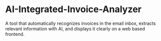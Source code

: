 # AI-Integrated-Invoice-Analyzer
A tool that automatically recognizes invoices in the email inbox, extracts relevant information with AI, and displays it clearly on a web based frontend.

